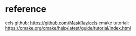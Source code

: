 # reference
ccls github: https://github.com/MaskRay/ccls
cmake tutorial: https://cmake.org/cmake/help/latest/guide/tutorial/index.html
